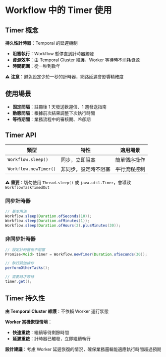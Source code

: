 # Workflow 中的 Timer 使用

## Timer 概念

**持久性計時器**：Temporal 的延遲機制

- **阻塞執行**：Workflow 暫停直到計時器觸發
- **資源效率**：由 Temporal Cluster 維護，Worker 等待時不消耗資源
- **時間範圍**：從一秒到數年

⚠️ **注意**：避免設定少於一秒的計時器，網路延遲會影響精確度

## 使用場景

- **固定間隔**：註冊後 1 天發送歡迎信、1 週發送指南
- **動態間隔**：根據前次結果調整下次執行時間
- **等待期間**：業務流程中的審核期、冷卻期

## Timer API

| 類型 | 特性 | 適用場景 |
|------|------|----------|
| `Workflow.sleep()` | 同步，立即阻塞 | 簡單循序操作 |
| `Workflow.newTimer()` | 非同步，設定時不阻塞 | 平行流程控制 |

⚠️ **重要**：切勿使用 `Thread.sleep()` 或 `java.util.Timer`，會導致 `WorkflowTaskTimedOut`

### 同步計時器

```java
// 基本用法
Workflow.sleep(Duration.ofSeconds(10));
Workflow.sleep(Duration.ofMinutes(1));
Workflow.sleep(Duration.ofHours(2).plusMinutes(30));
```

### 非同步計時器

```java
// 設定計時器但不阻塞
Promise<Void> timer = Workflow.newTimer(Duration.ofSeconds(30));

// 執行其他操作
performOtherTasks();

// 需要時才等待
timer.get();
```

## Timer 持久性

**由 Temporal Cluster 維護**：不依賴 Worker 運行狀態

**Worker 當機恢復情境**：

- **快速重啟**：繼續等待剩餘時間
- **延遲重啟**：計時器已觸發，立即繼續執行

**設計建議**：考慮 Worker 延遲恢復的情況，確保業務邏輯能適應執行時間超過預期
